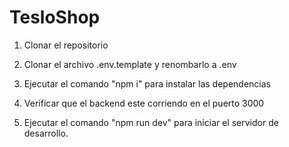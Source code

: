 # TesloShop

1. Clonar el repositorio

2. Clonar el archivo .env.template y renombarlo a .env

3. Ejecutar el comando "npm i" para instalar las dependencias

4. Verificar que el backend este corriendo en el puerto 3000

5. Ejecutar el comando "npm run dev" para iniciar el servidor de desarrollo.
